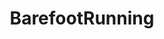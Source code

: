 ---
title: BarefootRunning
crosslinks:
- livven
- Dudeism
- videos
- Esoteric
- YouShouldKnow
- trailrunning
- BarefootHiking
- running
- functionalprint
---